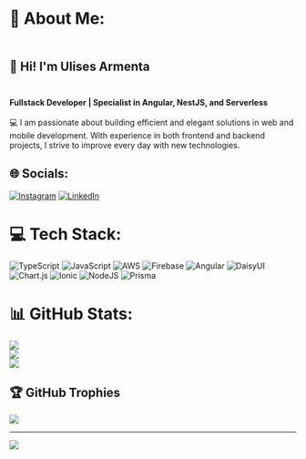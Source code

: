 # 💫 About Me:
## <br>👋 Hi! I'm Ulises Armenta<br><br>
**Fullstack Developer | Specialist in Angular, NestJS, and Serverless**<br><br>💻 I am passionate about building efficient and elegant solutions in web and mobile development. With experience in both frontend and backend projects, I strive to improve every day with new technologies.


## 🌐 Socials:
[![Instagram](https://img.shields.io/badge/Instagram-%23E4405F.svg?logo=Instagram&logoColor=white)](https://instagram.com/armentau_/) [![LinkedIn](https://img.shields.io/badge/LinkedIn-%230077B5.svg?logo=linkedin&logoColor=white)](https://linkedin.com/in/ulises-armenta/) 

# 💻 Tech Stack:
![TypeScript](https://img.shields.io/badge/typescript-%23007ACC.svg?style=for-the-badge&logo=typescript&logoColor=white) ![JavaScript](https://img.shields.io/badge/javascript-%23323330.svg?style=for-the-badge&logo=javascript&logoColor=%23F7DF1E) ![AWS](https://img.shields.io/badge/AWS-%23FF9900.svg?style=for-the-badge&logo=amazon-aws&logoColor=white) ![Firebase](https://img.shields.io/badge/firebase-%23039BE5.svg?style=for-the-badge&logo=firebase) ![Angular](https://img.shields.io/badge/angular-%23DD0031.svg?style=for-the-badge&logo=angular&logoColor=white) ![DaisyUI](https://img.shields.io/badge/daisyui-5A0EF8?style=for-the-badge&logo=daisyui&logoColor=white) ![Chart.js](https://img.shields.io/badge/chart.js-F5788D.svg?style=for-the-badge&logo=chart.js&logoColor=white) ![Ionic](https://img.shields.io/badge/Ionic-%233880FF.svg?style=for-the-badge&logo=Ionic&logoColor=white) ![NodeJS](https://img.shields.io/badge/node.js-6DA55F?style=for-the-badge&logo=node.js&logoColor=white) ![Prisma](https://img.shields.io/badge/Prisma-3982CE?style=for-the-badge&logo=Prisma&logoColor=white)
# 📊 GitHub Stats:
![](https://github-readme-stats.vercel.app/api?username=ArmentaUlises&theme=transparent&hide_border=false&include_all_commits=true&count_private=true)<br/>
![](https://github-readme-streak-stats.herokuapp.com/?user=ArmentaUlises&theme=transparent&hide_border=false)<br/>
![](https://github-readme-stats.vercel.app/api/top-langs/?username=ArmentaUlises&theme=transparent&hide_border=false&include_all_commits=true&count_private=true&layout=compact)

## 🏆 GitHub Trophies
![](https://github-profile-trophy.vercel.app/?username=ArmentaUlises&theme=radical&no-frame=false&no-bg=true&margin-w=4)

---
[![](https://visitcount.itsvg.in/api?id=ArmentaUlises&icon=0&color=0)](https://visitcount.itsvg.in)
